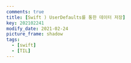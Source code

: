 ```yaml
---
comments: true
title: [Swift ) UserDefaults를 통한 데이터 저장]
key: 202102241
modify_date: 2021-02-24
picture_frame: shadow
tags:
  - [swift]
  - [TIL]
---
```

 
# 
